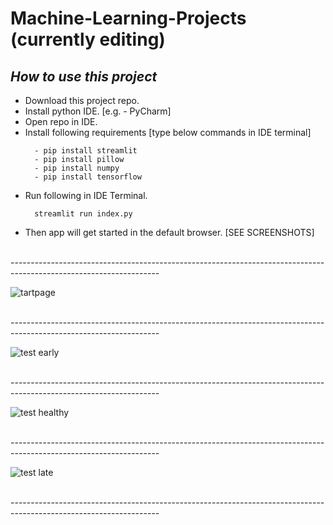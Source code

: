 
# Machine-Learning-Projects (currently editing)

## *How to use this project*
- Download this project repo.
- Install python IDE. [e.g. - PyCharm]
- Open repo in IDE.
- Install following requirements [type below commands in IDE terminal]
  ```  
    - pip install streamlit
    - pip install pillow
    - pip install numpy
    - pip install tensorflow
  ```
- Run following in IDE Terminal.
  ```
    streamlit run index.py
  ```
- Then app will get started in the default browser. [SEE SCREENSHOTS]

<br>-------------------------------------------------------------------------------------------------------------------

![tartpage](https://user-images.githubusercontent.com/73923245/209472333-89c07c20-4668-4fd4-b260-78e028ebd1a6.JPG)

<br>-------------------------------------------------------------------------------------------------------------------

![test early](https://user-images.githubusercontent.com/73923245/209472341-635e7028-16e0-4c2e-8c76-97a8a6b65dbc.JPG)

<br>-------------------------------------------------------------------------------------------------------------------

![test healthy](https://user-images.githubusercontent.com/73923245/209472343-b43bfda1-4a20-4580-99d8-7e12361f4769.JPG)

<br>-------------------------------------------------------------------------------------------------------------------

![test late](https://user-images.githubusercontent.com/73923245/209472345-5b045b42-e384-446e-aafb-249702dc871a.JPG)

<br>-------------------------------------------------------------------------------------------------------------------
